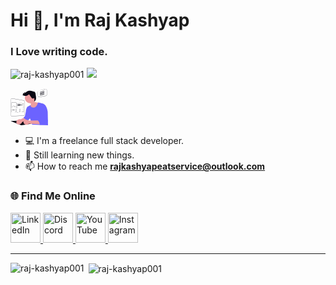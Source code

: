 <h1 >Hi 👋, I'm Raj Kashyap</h1>
<h3>I Love writing code. </h3>

<p align="left"> <img src="https://komarev.com/ghpvc/?username=raj-kashyap001&label=Profile%20views&color=0e75b6&style=flat" alt="raj-kashyap001" />
<img src='https://img.shields.io/github/stars/raj-kashyap001?label=Stars&logo=[VALID_LOGO]&style=[STYLE]'/>

</p>


<svg xmlns="http://www.w3.org/2000/svg" height="60px" width="60px" viewBox="0 0 702.49975 680.4175" xmlns:xlink="http://www.w3.org/1999/xlink" role="img" artist="Katerina Limpitsouni" source="https://undraw.co/"><path d="M463.61382,139.78498c-15.16108-52.71309-70.1841-83.15508-122.89755-67.9939-52.71345,15.16118-83.15544,70.1842-67.99436,122.89729,12.29564,42.75033,50.8103,70.84705,93.04717,71.85558l17.52764,7.37261-24.84004,92.23421,128.09716,24.13425,52.06041-134s-75.56859,1.41544-94.8601-24.63533c20.84-24.5008,29.41663-58.63637,19.85966-91.86471Z" fill="#ed9da0"/><polygon points="1.99975 601.82162 201.37147 680.4175 394.99975 651.82162 190.99975 591.82162 1.99975 601.82162" fill="#090814"/><path d="M189.89585,569.41563l190.76308-95.21857,40.66744,61.80834-205.12064,85.84178c-4.48136,14.24205-15.63984,27.53807-31.63764,35.5657-27.99204,14.04623-60.10723,6.6534-71.73176-16.51241-11.62444-23.16586,1.64385-53.33182,29.63598-67.3781,15.99789-8.02767,33.32711-9.02603,47.42355-4.10675Z" fill="#ed9da0"/><path d="M513.61426,254.28502s-18.61451,96.5366-83.61451,94.5366-53-48-53-48l-61.3954,34.5s-26.6046,37.5-26.6046,84.5l-19,91-27,28,80,63,41-58,41,124,297.5,12.59588-5.5-255.59588s-16-123-84-148-99.38549-22.5366-99.38549-22.5366Z" fill="#6c63ff"/><path d="M348.13975,99.77977s-38.98609,35.27313-78.90043,29.70369c-39.91433-5.56944-47.34026-19.49305-47.34026-25.06249,0,0,0,1.85648,11.13888,5.56944l4.6412-39.91433s5.56944,10.46894,25.99073,14.05275c0,0-17.63657-7.36881,0-21.84966,0,0,9.2824,7.79691,17.63657,7.79691,0,0,46.41202-63.12034,138.30781-23.20601v-16.58505l8.35416,21.22625,10.77874-.93728,10.57079-.9192s23.20601,26.91897,21.34953,45.48378,33.35664,111.81151-27.4131,140.37562c0,0,14.41773-82.82472-10.64476-63.33168-25.06249,19.49305-40.84257-11.13888-40.84257-11.13888l-43.6273-61.26386Z" fill="#090814"/><path d="M22.74902,507.9608c-5.64551,0-10.96484-2.13867-15.06152-6.07666-4.3125-4.14404-6.6875-9.7207-6.6875-15.70166V199.44713c0-6.41553,2.80762-12.47314,7.7041-16.61914,4.89453-4.146,11.32617-5.92041,17.66016-4.86133l223.81445,37.37256c10.61719,1.77246,18.26758,10.87207,18.19141,21.63623l-1.72461,240.54639c-.08398,11.65283-9.27051,21.14258-20.91406,21.60449l-.01953-.49951.01953.49951-222.09082,8.81641c-.29785.01172-.59473.01807-.8916.01807Z" fill="#fff" opacity=".5"/><path d="M22.74902,508.9608c-5.89551,0-11.49121-2.25732-15.75488-6.35596-4.50977-4.33398-6.99414-10.1665-6.99414-16.42236V199.44713c0-6.71094,2.93652-13.04639,8.05762-17.38232,5.12012-4.33789,11.85156-6.18945,18.47168-5.08447l223.81445,37.37256c11.10449,1.854,19.10645,11.37109,19.02637,22.62939l-1.72461,240.54687c-.08594,11.85303-9.17578,21.56641-20.87695,22.53516l.00098.02148-223.08887,8.85596c-.31152.01221-.62207.01904-.93164.01904ZM22.76172,178.66735c-4.87695,0-9.62695,1.71777-13.41113,4.92383-4.67188,3.95508-7.35059,9.73438-7.35059,15.85596v286.73535c0,5.70654,2.26562,11.02686,6.38086,14.98047,4.09473,3.93652,9.5498,6.00977,15.2207,5.78076l222.08984-8.81641.02051.49951-.02051-.49951c11.10938-.44092,19.87402-9.49512,19.9541-20.61279l1.72461-240.54639c.07227-10.27002-7.22656-18.95166-17.35645-20.64258L26.19922,178.95299c-1.14551-.19141-2.29492-.28564-3.4375-.28564Z" fill="#090814"/><path d="M100.32227,359.14342h-.05371l-67.14453-.30371c-6.96094-.03125-12.62402-5.72021-12.62402-12.68164v-84.34619c0-3.59375,1.5332-7.03223,4.20703-9.43408,2.66797-2.39795,6.25391-3.55322,9.82617-3.17578l67.14062,7.20312c6.45898.69287,11.3291,6.11377,11.3291,12.60938v77.44727c0,3.39844-1.32617,6.59033-3.73535,8.98779-2.39258,2.38184-5.56934,3.69385-8.94531,3.69385ZM33.19238,251.13121c-2.62695,0-5.18262.96729-7.14844,2.73438-2.25293,2.02295-3.54395,4.91943-3.54395,7.94629v84.34619c0,5.86377,4.77051,10.65527,10.63379,10.68164l67.13965.30371.04883,1v-1c2.84375,0,5.51953-1.10498,7.53516-3.11133,2.02832-2.01953,3.14551-4.70801,3.14551-7.57031v-77.44727c0-5.47119-4.10254-10.0376-9.54199-10.62109l-67.13965-7.20264c-.37695-.03955-.75391-.05957-1.12891-.05957Z" fill="#090814"/><path d="M232.31738,358.82164h-101.63574c-6.99316,0-12.68164-5.68896-12.68164-12.68213v-70.69775c0-3.52979,1.48828-6.92725,4.08301-9.32129,2.59082-2.3916,6.10059-3.59619,9.61816-3.31982l101.63574,8.19678c6.54004.52734,11.66309,6.07959,11.66309,12.64062v62.50146c0,6.99316-5.68945,12.68213-12.68262,12.68213ZM130.69336,264.76012c-2.6748,0-5.2793,1.00781-7.25488,2.83008-2.18457,2.0166-3.43848,4.87842-3.43848,7.85156v70.69775c0,5.89014,4.79199,10.68213,10.68164,10.68213h101.63574c5.89062,0,10.68262-4.79199,10.68262-10.68213v-62.50146c0-5.52637-4.31543-10.20312-9.82324-10.64746l-101.63574-8.19678c-.2832-.02246-.56641-.03369-.84766-.03369Z" fill="#090814"/><polygon points="132.99975 277.82162 132.99975 284.83656 185.99975 286.82162 185.99975 280.89558 132.99975 277.82162" fill="#090814"/><polygon points="132.99975 294.68901 132.99975 301.58573 223.99975 304.82162 223.99975 299.75532 132.99975 294.68901" fill="#090814"/><polygon points="132.99975 307.4972 132.99975 314.14761 182.99975 315.82162 182.99975 310.32162 132.99975 307.4972" fill="#090814"/><path d="M32.37109,438.18053c-3.13867,0-6.09961-1.21484-8.33594-3.42139-2.2793-2.24854-3.53516-5.25098-3.53516-8.4541v-42.66699c0-6.54834,5.32715-11.87549,11.875-11.87549h53.24902c6.54883,0,11.87598,5.32715,11.87598,11.87549v41.94727c0,6.45996-5.25488,11.78711-11.71484,11.87451l-53.41406.7207ZM32.375,373.76256c-5.44531,0-9.875,4.43018-9.875,9.87549v42.66699c0,2.66357,1.04395,5.16016,2.93945,7.03027,1.86035,1.83496,4.32129,2.84521,6.93164,2.84521l.13867-.00098,53.24805-.71973c5.37207-.07275,9.74219-4.50244,9.74219-9.87451v-41.94727c0-5.44531-4.43066-9.87549-9.87598-9.87549h-53.24902Z" fill="#090814"/><path d="M119.42285,435.41002c-3.12305,0-6.07324-1.20557-8.30664-3.39453-2.29688-2.25146-3.5625-5.26318-3.5625-8.48096v-39.89648c0-6.54834,5.32715-11.87549,11.87598-11.87549h44.19434c6.54883,0,11.87598,5.32715,11.87598,11.87549v39.01318c0,6.41846-5.22168,11.74463-11.63965,11.87354l-44.4375.88525ZM119.42969,373.76256c-5.44531,0-9.87598,4.43018-9.87598,9.87549v39.89648c0,2.67578,1.05176,5.18066,2.96289,7.05225,1.85742,1.8208,4.30957,2.82324,6.90625,2.82324l.2041-.00195,44.19434-.8833c5.33691-.10645,9.67871-4.53613,9.67871-9.87354v-39.01318c0-5.44531-4.43066-9.87549-9.87598-9.87549h-44.19434Z" fill="#090814"/><path d="M194.54688,432.36266c-3.1123,0-6.05469-1.19922-8.28613-3.37646-2.30957-2.25391-3.58203-5.27246-3.58203-8.49902v-36.84912c0-6.54834,5.32715-11.87549,11.87598-11.87549h38.16113c6.49023,0,11.81738,5.27979,11.875,11.77002l.31836,35.90723c.05664,6.44629-5.13965,11.81934-11.58398,11.97705l-38.77832.9458ZM194.55469,373.76256c-5.44531,0-9.87598,4.43018-9.87598,9.87549v36.84912c0,2.68311,1.05762,5.19336,2.97852,7.06738,1.85645,1.81104,4.30273,2.80811,6.88965,2.80811l.25293-.00342,38.47656-.94141c5.3584-.13135,9.67969-4.59961,9.63281-9.96045l-.31836-35.90723c-.04785-5.39697-4.47754-9.7876-9.875-9.7876h-38.16113Z" fill="#090814"/><polygon points="34.49975 390.32162 34.49975 395.16903 77.31507 395.16903 78.09016 390.32162 34.49975 390.32162" fill="#090814"/><polygon points="79.71875 343.94615 56.41699 314.81871 31.20703 340.02867 29.79297 338.61461 56.58301 311.82457 81.28125 342.69713 79.71875 343.94615" fill="#090814"/><polygon points="95.16309 341.98571 80.29492 319.24645 69.16211 329.07164 67.83789 327.57164 80.70508 316.21813 96.83691 340.89098 95.16309 341.98571" fill="#090814"/><path d="M535.09863,150.94176c-5.03223,0-9.93164-1.75635-13.85938-5.0459-4.91895-4.11816-7.73926-10.15918-7.73926-16.57422V53.4193c0-9.93799,6.7334-18.56201,16.375-20.97217L653.04785,1.65367c6.4375-1.61035,13.15137-.21289,18.41309,3.83008,5.2627,4.04346,8.34082,10.16846,8.44434,16.8042l1.32031,84.48047c.16699,10.65527-7.32715,19.74707-17.81738,21.61865l-124.49316,22.21582c-1.27148.22705-2.54883.33887-3.81641.33887Z" fill="#fff" opacity=".5"/><path d="M535.09863,151.94176c-5.28613,0-10.43652-1.875-14.50098-5.2793-5.14648-4.30811-8.09766-10.62842-8.09766-17.34082V53.4193c0-10.39795,7.04492-19.4209,17.13281-21.94238L652.80566.68346c6.7334-1.68311,13.75781-.22412,19.26465,4.00732,5.50586,4.23096,8.72656,10.63916,8.83496,17.58154l1.32031,84.48047c.1748,11.14795-7.66504,20.66064-18.6416,22.61865l-124.49316,22.21582c-1.31738.23535-2.66016.35449-3.99219.35449ZM658.33008,1.99987c-1.67676,0-3.36816.20557-5.04004.62402l-123.17285,30.79346c-9.19531,2.29834-15.61719,10.52344-15.61719,20.00195v75.90234c0,6.11865,2.69043,11.88037,7.38086,15.80762,4.64062,3.88623,10.89648,5.5542,16.8584,4.48926l124.49316-22.21582c10.00586-1.78516,17.15234-10.45654,16.99316-20.61865l-1.32031-84.48047c-.09863-6.32861-3.03418-12.17041-8.05371-16.02686-3.65332-2.80713-8.03809-4.27686-12.52148-4.27686Z" fill="#090814"/><polygon points="551.99975 54.82162 551.99975 62.76247 631.99975 45.82162 634.99975 36.82162 551.99975 54.82162" fill="#090814"/><polygon points="551.99975 73.82162 551.99975 81.76247 631.99975 64.82162 634.99975 55.82162 551.99975 73.82162" fill="#090814"/><polygon points="551.99975 92.82162 551.99975 100.76247 631.99975 83.82162 634.99975 74.82162 551.99975 92.82162" fill="#090814"/><polygon points="551.99975 111.82162 551.99975 119.76247 631.99975 102.82162 634.99975 93.82162 551.99975 111.82162" fill="#090814"/><path d="M342.89815,593.15893l213.16055-4.43927,10.31048,73.26531-222.12536-10.17907c-10.14425,10.95504-25.91874,18.19804-43.81299,18.60864-31.3103.7184-57.17401-19.70482-57.76861-45.6168-.59451-25.91199,24.30515-47.49995,55.61555-48.21835,17.89434-.4106,33.98432,6.10179,44.62037,16.57954Z" fill="#ed9da0"/><path d="M554.99975,430.82162s-7,44,14,59c0,0-7,54,10,71,0,0-31.24,1.26492-25.12,17.63246,0,0-45.88-7.63246-39.88,11.36754,0,0,42.45893,50.95905,32.22946,83.97953l138.77054-6.97953,15.48805-79.90319" fill="#6c63ff"/></svg>


- 💻  I'm a freelance full stack developer.
- 📝  Still learning new things.
- 📫  How to reach me **rajkashyapeatservice@outlook.com**

<h3 align="left">🌐 Find Me Online</h3>

<a href="https://www.linkedin.com/in/raj-kashyap-041971279" target="_blank" rel="noreferrer">
  <img src="https://cdn.simpleicons.org/linkedin/0A66C2?style=flat&logoColor=white" alt="LinkedIn" width="48" height="48"/>
</a>

  <a href="https://discord.com/users/fullstack_dev_raj" target="_blank" rel="noreferrer">
  <img src="https://cdn.simpleicons.org/discord/5865F2?style=flat&logoColor=white" alt="Discord" width="48" height="48"/>
</a>


<a href="https://www.youtube.com/@raj-kashyap-developer" target="_blank" rel="noreferrer">
  <img src="https://cdn.simpleicons.org/youtube/FF0000?style=flat&logoColor=white" alt="YouTube" width="48" height="48"/>
</a>

<a href="https://www.instagram.com/mr_raj_kashayap_62" target="_blank" rel="noreferrer">
  <img src="https://cdn.simpleicons.org/instagram/E4405F?style=flat&logoColor=white" alt="Instagram" width="48" height="48"/>
</a>



<hr/>
<p><img align="left" src="https://github-readme-stats.vercel.app/api/top-langs?username=raj-kashyap001&show_icons=true&locale=en&layout=donut&theme=radical" alt="raj-kashyap001" /></p>
<p>&nbsp;<img align="center" src="https://github-readme-stats.vercel.app/api?username=raj-kashyap001&show_icons=true&locale=en&theme=radical" alt="raj-kashyap001" /></p>

